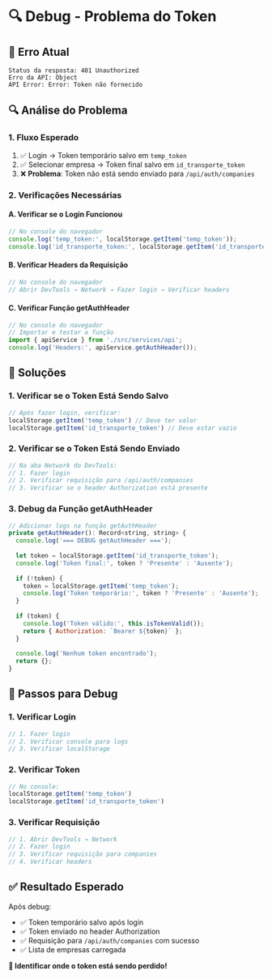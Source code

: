 # 🔍 Debug - Problema do Token

## 🚨 **Erro Atual**
```
Status da resposta: 401 Unauthorized
Erro da API: Object
API Error: Error: Token não fornecido
```

## 🔍 **Análise do Problema**

### **1. Fluxo Esperado**
1. ✅ Login → Token temporário salvo em `temp_token`
2. ✅ Selecionar empresa → Token final salvo em `id_transporte_token`
3. ❌ **Problema**: Token não está sendo enviado para `/api/auth/companies`

### **2. Verificações Necessárias**

#### **A. Verificar se o Login Funcionou**
```javascript
// No console do navegador
console.log('temp_token:', localStorage.getItem('temp_token'));
console.log('id_transporte_token:', localStorage.getItem('id_transporte_token'));
```

#### **B. Verificar Headers da Requisição**
```javascript
// No console do navegador
// Abrir DevTools → Network → Fazer login → Verificar headers
```

#### **C. Verificar Função getAuthHeader**
```javascript
// No console do navegador
// Importar e testar a função
import { apiService } from './src/services/api';
console.log('Headers:', apiService.getAuthHeader());
```

## 🔧 **Soluções**

### **1. Verificar se o Token Está Sendo Salvo**
```javascript
// Após fazer login, verificar:
localStorage.getItem('temp_token') // Deve ter valor
localStorage.getItem('id_transporte_token') // Deve estar vazio
```

### **2. Verificar se o Token Está Sendo Enviado**
```javascript
// Na aba Network do DevTools:
// 1. Fazer login
// 2. Verificar requisição para /api/auth/companies
// 3. Verificar se o header Authorization está presente
```

### **3. Debug da Função getAuthHeader**
```javascript
// Adicionar logs na função getAuthHeader
private getAuthHeader(): Record<string, string> {
  console.log('=== DEBUG getAuthHeader ===');
  
  let token = localStorage.getItem('id_transporte_token');
  console.log('Token final:', token ? 'Presente' : 'Ausente');
  
  if (!token) {
    token = localStorage.getItem('temp_token');
    console.log('Token temporário:', token ? 'Presente' : 'Ausente');
  }
  
  if (token) {
    console.log('Token válido:', this.isTokenValid());
    return { Authorization: `Bearer ${token}` };
  }
  
  console.log('Nenhum token encontrado');
  return {};
}
```

## 🎯 **Passos para Debug**

### **1. Verificar Login**
```javascript
// 1. Fazer login
// 2. Verificar console para logs
// 3. Verificar localStorage
```

### **2. Verificar Token**
```javascript
// No console:
localStorage.getItem('temp_token')
localStorage.getItem('id_transporte_token')
```

### **3. Verificar Requisição**
```javascript
// 1. Abrir DevTools → Network
// 2. Fazer login
// 3. Verificar requisição para companies
// 4. Verificar headers
```

## ✅ **Resultado Esperado**

Após debug:
- ✅ Token temporário salvo após login
- ✅ Token enviado no header Authorization
- ✅ Requisição para `/api/auth/companies` com sucesso
- ✅ Lista de empresas carregada

**🎯 Identificar onde o token está sendo perdido!** 
